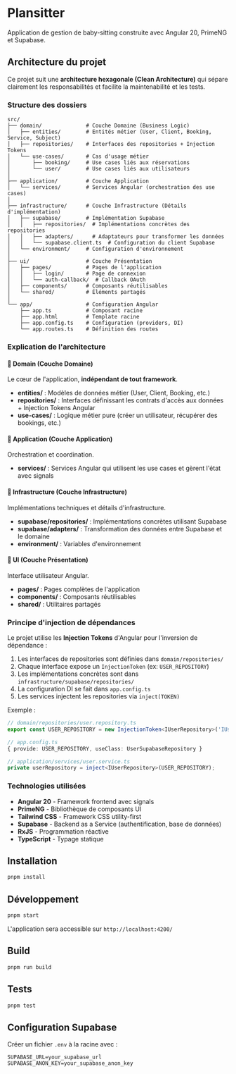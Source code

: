 # Plansitter

Application de gestion de baby-sitting construite avec Angular 20, PrimeNG et Supabase.

## Architecture du projet

Ce projet suit une **architecture hexagonale (Clean Architecture)** qui sépare clairement les responsabilités et facilite la maintenabilité et les tests.

### Structure des dossiers

```
src/
├── domain/              # Couche Domaine (Business Logic)
│   ├── entities/        # Entités métier (User, Client, Booking, Service, Subject)
│   ├── repositories/    # Interfaces des repositories + Injection Tokens
│   └── use-cases/       # Cas d'usage métier
│       ├── booking/     # Use cases liés aux réservations
│       └── user/        # Use cases liés aux utilisateurs
│
├── application/         # Couche Application
│   └── services/        # Services Angular (orchestration des use cases)
│
├── infrastructure/      # Couche Infrastructure (Détails d'implémentation)
│   ├── supabase/        # Implémentation Supabase
│   │   ├── repositories/  # Implémentations concrètes des repositories
│   │   ├── adapters/      # Adaptateurs pour transformer les données
│   │   └── supabase.client.ts  # Configuration du client Supabase
│   └── environment/     # Configuration d'environnement
│
├── ui/                  # Couche Présentation
│   ├── pages/           # Pages de l'application
│   │   ├── login/       # Page de connexion
│   │   └── auth-callback/  # Callback OAuth
│   ├── components/      # Composants réutilisables
│   └── shared/          # Éléments partagés
│
└── app/                 # Configuration Angular
    ├── app.ts           # Composant racine
    ├── app.html         # Template racine
    ├── app.config.ts    # Configuration (providers, DI)
    └── app.routes.ts    # Définition des routes
```

### Explication de l'architecture

#### 🎯 Domain (Couche Domaine)
Le cœur de l'application, **indépendant de tout framework**.

- **entities/** : Modèles de données métier (User, Client, Booking, etc.)
- **repositories/** : Interfaces définissant les contrats d'accès aux données + Injection Tokens Angular
- **use-cases/** : Logique métier pure (créer un utilisateur, récupérer des bookings, etc.)

#### 🔧 Application (Couche Application)
Orchestration et coordination.

- **services/** : Services Angular qui utilisent les use cases et gèrent l'état avec signals

#### 🔌 Infrastructure (Couche Infrastructure)
Implémentations techniques et détails d'infrastructure.

- **supabase/repositories/** : Implémentations concrètes utilisant Supabase
- **supabase/adapters/** : Transformation des données entre Supabase et le domaine
- **environment/** : Variables d'environnement

#### 🎨 UI (Couche Présentation)
Interface utilisateur Angular.

- **pages/** : Pages complètes de l'application
- **components/** : Composants réutilisables
- **shared/** : Utilitaires partagés

### Principe d'injection de dépendances

Le projet utilise les **Injection Tokens** d'Angular pour l'inversion de dépendance :

1. Les interfaces de repositories sont définies dans `domain/repositories/`
2. Chaque interface expose un `InjectionToken` (ex: `USER_REPOSITORY`)
3. Les implémentations concrètes sont dans `infrastructure/supabase/repositories/`
4. La configuration DI se fait dans `app.config.ts`
5. Les services injectent les repositories via `inject(TOKEN)`

Exemple :
```typescript
// domain/repositories/user.repository.ts
export const USER_REPOSITORY = new InjectionToken<IUserRepository>('IUserRepository');

// app.config.ts
{ provide: USER_REPOSITORY, useClass: UserSupabaseRepository }

// application/services/user.service.ts
private userRepository = inject<IUserRepository>(USER_REPOSITORY);
```

### Technologies utilisées

- **Angular 20** - Framework frontend avec signals
- **PrimeNG** - Bibliothèque de composants UI
- **Tailwind CSS** - Framework CSS utility-first
- **Supabase** - Backend as a Service (authentification, base de données)
- **RxJS** - Programmation réactive
- **TypeScript** - Typage statique

## Installation

```bash
pnpm install
```

## Développement

```bash
pnpm start
```

L'application sera accessible sur `http://localhost:4200/`

## Build

```bash
pnpm run build
```

## Tests

```bash
pnpm test
```

## Configuration Supabase

Créer un fichier `.env` à la racine avec :

```
SUPABASE_URL=your_supabase_url
SUPABASE_ANON_KEY=your_supabase_anon_key
```
